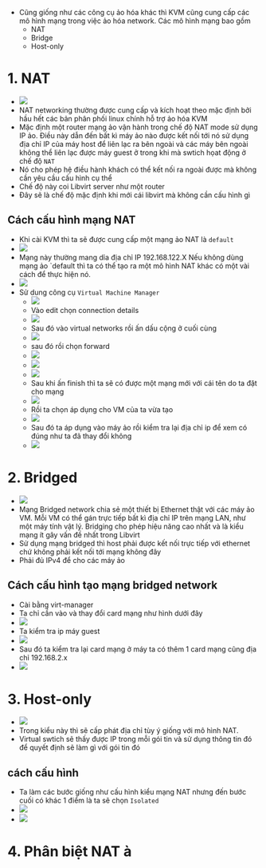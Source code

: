 - Cũng giống như các công cụ ảo hóa khác thì KVM cũng cung cấp các mô hình mạng trong việc ảo hóa network. Các mô hình mạng bao gồm 
    - NAT
    - Bridge
    - Host-only
# 1. NAT
- ![](https://github.com/duckmak14/linux/blob/master/KVM/images/network/networknat.png)
- NAT networking thường được cung cấp và kích hoạt theo mặc định bởi hầu hết các bản phân phối linux chính hỗ trợ ảo hóa KVM
- Mặc định một router mạng ảo vận hành trong chế độ NAT mode sử dụng IP ảo. Điều này dẫn đến bất kì máy ảo nào được kết nối tới nó sử dụng địa chỉ IP của máy host để liên lạc ra bên ngoài và các máy bên ngoài không thể liên lạc được máy guest ở trong khi mà swtich họat động ở chế độ `NAT`
- Nó cho phép hệ điều hành khách có thể kết nối ra ngoài được mà không cần yêu cầu cấu hình cụ thể 
- Chế độ này coi Libvirt server như một router 
- Đây sẽ là chế độ mặc định khi mới cái libvirt mà không cần cấu hình gì 
## Cách cấu hình mạng NAT 
- Khi cài KVM thì ta sẽ được cung cấp một mạng ảo NAT là `default` 
- ![](https://github.com/duckmak14/linux/blob/master/KVM/images/network/Screenshot%20from%202019-02-27%2010-47-05.png)
- Mạng này thường mang dỉa địa chỉ IP 192.168.122.X Nếu không dùng mạng ảo `default thì ta có thể tạo ra một mô hình NAT khác có một vài cách để thực hiện nó. 
- ![](https://github.com/duckmak14/linux/blob/master/KVM/images/network/Screenshot%20from%202019-02-27%2010-48-04.png)
- Sử dung công cụ `Virtual Machine Manager`
    - ![](https://github.com/duckmak14/linux/blob/master/KVM/images/network/Screenshot%20from%202019-02-27%2011-06-04.png)
    - Vào edit chọn connection details
    - ![](https://github.com/duckmak14/linux/blob/master/KVM/images/network/Screenshot%20from%202019-02-27%2011-14-23.png)
    - Sau đó vào virtual networks rồi ấn dấu cộng ở cuối cùng 
    - ![](https://github.com/duckmak14/linux/blob/master/KVM/images/network/Screenshot%20from%202019-02-27%2011-14-57.png)
    - sau đó rồi chọn forward 
    - ![](https://github.com/duckmak14/linux/blob/master/KVM/images/network/Screenshot%20from%202019-02-27%2011-15-12.png)
    - ![](https://github.com/duckmak14/linux/blob/master/KVM/images/network/Screenshot%20from%202019-02-27%2011-15-23.png)
    - ![](https://github.com/duckmak14/linux/blob/master/KVM/images/network/Screenshot%20from%202019-02-27%2011-15-34.png)
    - Sau khi ấn finish thì ta sẽ có được một mạng mới với cái tên do ta đặt cho mạng 
    - ![](https://github.com/duckmak14/linux/blob/master/KVM/images/network/Screenshot%20from%202019-02-27%2011-15-45.png)
    - Rồi ta chọn áp dụng cho VM của ta vừa tạo
    - ![](https://github.com/duckmak14/linux/blob/master/KVM/images/network/Screenshot%20from%202019-02-27%2011-16-34.png)
    - Sau đó ta áp dụng vào máy ảo rồi kiểm tra lại địa chỉ ip để xem có đúng như ta đã thay đổi không 
    - ![](https://github.com/duckmak14/linux/blob/master/KVM/Anh/Screenshot%20from%202019-02-28%2007-18-38.png)
# 2. Bridged 
- ![](https://github.com/duckmak14/linux/blob/master/KVM/images/network/networkbridge.png)
- Mạng Bridged network chia sẻ một thiết bị Ethernet thật với các máy ảo VM. Mỗi VM có thể gán trực tiếp bất kì địa chỉ IP trên mạng LAN, như một máy tính vật lý. Bridging cho phép hiệu năng cao nhất và là kiểu mạng ít gây vấn đề nhất trong Libvirt
- Sử dụng mạng bridged thì host phải được kết nối trực tiếp với ethernet chứ không phải kết nối tới mạng không đây
- Phải đủ IPv4 để cho các máy ảo 
## Cách cấu hình tạo mạng bridged network 
- Cài bằng virt-manager 
- Ta chỉ cần vào và thay đổi card mạng như hình dưới đây 
- ![](https://github.com/duckmak14/linux/blob/master/KVM/images/network/Screenshot%20from%202019-03-01%2008-19-30.png)
- Ta kiểm tra ip máy guest
- ![](https://github.com/duckmak14/linux/blob/master/KVM/images/network/Screenshot%20from%202019-03-01%2008-22-45.png)
- Sau đó ta kiểm tra lại card mạng ở máy ta có thêm 1 card mạng cũng địa chỉ 192.168.2.x
- ![](https://github.com/duckmak14/linux/blob/master/KVM/images/network/Screenshot%20from%202019-03-01%2008-23-38.png)
# 3. Host-only
- ![](https://github.com/duckmak14/linux/blob/master/KVM/images/network/networkisolated.png)
- Trong kiểu này thì sẽ cấp phát địa chỉ tùy ý giống với mô hình NAT. 
- Virtual swtich sẽ thấy được IP trong mỗi gói tin và sử dụng thông tin đó để quyết định sẽ làm gì với gói tin đó 
## cách cấu hình 
- Ta làm các bước giống như cấu hình kiểu mạng NAT nhưng đến bước cuối có khác 1 điểm là ta sẽ chọn `Isolated`
- ![](https://github.com/duckmak14/linux/blob/master/KVM/images/network/Screenshot%20from%202019-03-01%2009-12-02.png)
- ![](https://github.com/duckmak14/linux/blob/master/KVM/images/network/Screenshot%20from%202019-03-01%2009-12-13.png)
# 4. Phân biệt NAT à 
